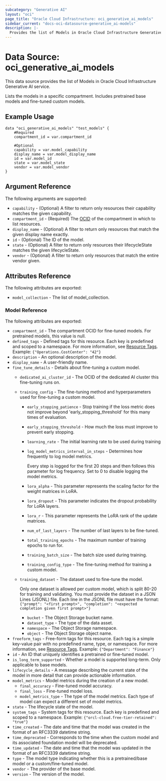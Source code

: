 ```yaml
---
subcategory: "Generative AI"
layout: "oci"
page_title: "Oracle Cloud Infrastructure: oci_generative_ai_models"
sidebar_current: "docs-oci-datasource-generative_ai-models"
description: |-
  Provides the list of Models in Oracle Cloud Infrastructure Generative AI service
---
```


# Data Source: oci_generative_ai_models
This data source provides the list of Models in Oracle Cloud Infrastructure Generative AI service.

Lists the models in a specific compartment. Includes pretrained base models and fine-tuned custom models.

## Example Usage

```hcl
data "oci_generative_ai_models" "test_models" {
	#Required
	compartment_id = var.compartment_id

	#Optional
	capability = var.model_capability
	display_name = var.model_display_name
	id = var.model_id
	state = var.model_state
	vendor = var.model_vendor
}
```

## Argument Reference

The following arguments are supported:

* `capability` - (Optional) A filter to return only resources their capability matches the given capability.
* `compartment_id` - (Required) The [OCID](https://docs.cloud.oracle.com/iaas/Content/General/Concepts/identifiers.htm) of the compartment in which to list resources.
* `display_name` - (Optional) A filter to return only resources that match the given display name exactly.
* `id` - (Optional) The ID of the model.
* `state` - (Optional) A filter to return only resources their lifecycleState matches the given lifecycleState.
* `vendor` - (Optional) A filter to return only resources that match the entire vendor given.


## Attributes Reference

The following attributes are exported:

* `model_collection` - The list of model_collection.

### Model Reference

The following attributes are exported:

* `compartment_id` - The compartment OCID for fine-tuned models. For pretrained models, this value is null.
* `defined_tags` - Defined tags for this resource. Each key is predefined and scoped to a namespace. For more information, see [Resource Tags](https://docs.cloud.oracle.com/iaas/Content/General/Concepts/resourcetags.htm).  Example: `{"Operations.CostCenter": "42"}` 
* `description` - An optional description of the model.
* `display_name` - A user-friendly name.
* `fine_tune_details` - Details about fine-tuning a custom model. 
	* `dedicated_ai_cluster_id` - The OCID of the dedicated AI cluster this fine-tuning runs on.
	* `training_config` - The fine-tuning method and hyperparameters used for fine-tuning a custom model.
		* `early_stopping_patience` - Stop training if the loss metric does not improve beyond 'early_stopping_threshold' for this many times of evaluation. 
		* `early_stopping_threshold` - How much the loss must improve to prevent early stopping.
		* `learning_rate` - The initial learning rate to be used during training
		* `log_model_metrics_interval_in_steps` - Determines how frequently to log model metrics. 

			Every step is logged for the first 20 steps and then follows this parameter for log frequency. Set to 0 to disable logging the model metrics. 
		* `lora_alpha` - This parameter represents the scaling factor for the weight matrices in LoRA.
		* `lora_dropout` - This parameter indicates the dropout probability for LoRA layers.
		* `lora_r` - This parameter represents the LoRA rank of the update matrices.
		* `num_of_last_layers` - The number of last layers to be fine-tuned.
		* `total_training_epochs` - The maximum number of training epochs to run for.
		* `training_batch_size` - The batch size used during training.
		* `training_config_type` - The fine-tuning method for training a custom model.
	* `training_dataset` - The dataset used to fine-tune the model. 

		Only one dataset is allowed per custom model, which is split 80-20 for training and validating. You must provide the dataset in a JSON Lines (JSONL) file. Each line in the JSONL file must have the format: `{"prompt": "<first prompt>", "completion": "<expected completion given first prompt>"}` 
		* `bucket` - The Object Storage bucket name.
		* `dataset_type` - The type of the data asset.
		* `namespace` - The Object Storage namespace.
		* `object` - The Object Storage object name.
* `freeform_tags` - Free-form tags for this resource. Each tag is a simple key-value pair with no predefined name, type, or namespace. For more information, see [Resource Tags](https://docs.cloud.oracle.com/iaas/Content/General/Concepts/resourcetags.htm).  Example: `{"Department": "Finance"}` 
* `id` - An ID that uniquely identifies a pretrained or fine-tuned model.
* `is_long_term_supported` - Whether a model is supported long-term. Only applicable to base models.
* `lifecycle_details` - A message describing the current state of the model in more detail that can provide actionable information.
* `model_metrics` - Model metrics during the creation of a new model.
	* `final_accuracy` - Fine-tuned model accuracy.
	* `final_loss` - Fine-tuned model loss.
	* `model_metrics_type` - The type of the model metrics. Each type of model can expect a different set of model metrics.
* `state` - The lifecycle state of the model.
* `system_tags` - System tags for this resource. Each key is predefined and scoped to a namespace.  Example: `{"orcl-cloud.free-tier-retained": "true"}` 
* `time_created` - The date and time that the model was created in the format of an RFC3339 datetime string.
* `time_deprecated` - Corresponds to the time when the custom model and its associated foundation model will be deprecated.
* `time_updated` - The date and time that the model was updated in the format of an RFC3339 datetime string.
* `type` - The model type indicating whether this is a pretrained/base model or a custom/fine-tuned model.
* `vendor` - The provider of the base model.
* `version` - The version of the model.

